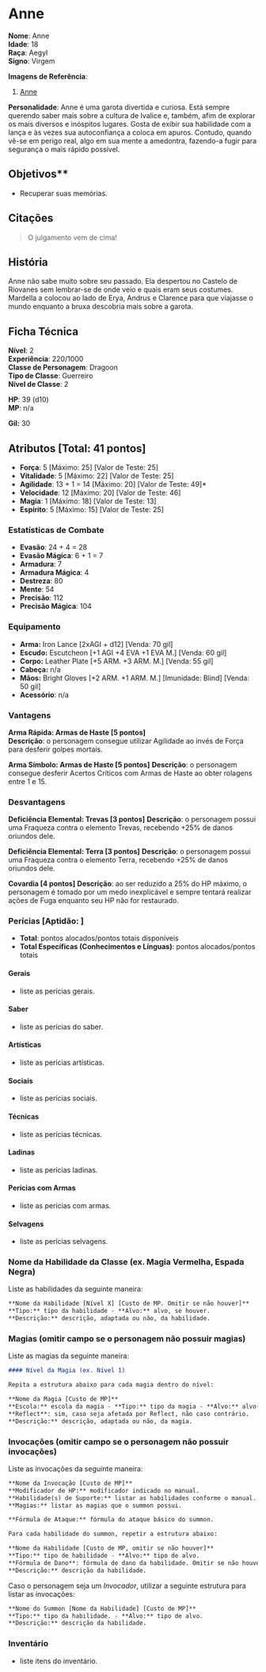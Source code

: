 # Anne

**Nome**: Anne  
**Idade**: 18  
**Raça**: Aegyl  
**Signo**: Virgem  

**Imagens de Referência**:

1. [Anne](http://wallpapers-best.com/uploads/posts/2015-12/17_no_game_no_life.jpg)

**Personalidade**: Anne é uma garota divertida e curiosa. Está sempre querendo saber mais sobre a cultura de Ivalice e, também, afim de explorar os mais diversos e inóspitos lugares. Gosta de exibir sua habilidade com a lança e às vezes sua autoconfiança a coloca em apuros. Contudo, quando vê-se em perigo real, algo em sua mente a amedontra, fazendo-a fugir para segurança o mais rápido possível.

## Objetivos**

* Recuperar suas memórias.

## Citações

> O julgamento vem de cima!

## História

Anne não sabe muito sobre seu passado. Ela despertou no Castelo de Riovanes sem lembrar-se de onde veio e quais eram seus costumes. Mardella a colocou ao lado de Erya, Andrus e Clarence para que viajasse o mundo enquanto a bruxa descobria mais sobre a garota.

## Ficha Técnica

**Nível**: 2  
**Experiência**: 220/1000  
**Classe de Personagem**: Dragoon  
**Tipo de Classe**: Guerreiro  
**Nível de Classe**: 2  

**HP**: 39 (d10)  
**MP**: n/a  

**Gil:** 30

## Atributos [Total: 41 pontos]

* **Força**: 5 [Máximo: 25] [Valor de Teste: 25]  
* **Vitalidade**: 5 [Máximo: 22] [Valor de Teste: 25]  
* **Agilidade**: 13 + 1 = 14 [Máximo: 20] [Valor de Teste: 49]*  
* **Velocidade**: 12 [Máximo: 20] [Valor de Teste: 46]  
* **Magia**: 1 [Máximo: 18] [Valor de Teste: 13]  
* **Espírito**: 5 [Máximo: 15] [Valor de Teste: 25]  

### Estatísticas de Combate

* **Evasão**: 24 + 4 = 28  
* **Evasão Mágica**: 6 + 1 = 7  
* **Armadura**: 7
* **Armadura Mágica**: 4
* **Destreza**: 80
* **Mente**: 54
* **Precisão**: 112
* **Precisão Mágica**: 104

### Equipamento

* **Arma:** Iron Lance [2xAGI + d12] [Venda: 70 gil]
* **Escudo:** Escutcheon [+1 AGI +4 EVA +1 EVA M.] [Venda: 60 gil]
* **Corpo:** Leather Plate [+5 ARM. +3 ARM. M.] [Venda: 55 gil]
* **Cabeça:** n/a
* **Mãos:** Bright Gloves [+2 ARM. +1 ARM. M.] [Imunidade: Blind] [Venda: 50 gil]
* **Acessório**: n/a

### Vantagens

**Arma Rápida: Armas de Haste [5 pontos]**  
**Descrição**: o personagem consegue utilizar Agilidade ao invés de Força para desferir golpes mortais.  

**Arma Símbolo: Armas de Haste [5 pontos]**
**Descrição**: o personagem consegue desferir Acertos Críticos com Armas de Haste ao obter rolagens entre 1 e 15.

### Desvantagens

**Deficiência Elemental: Trevas [3 pontos]**
**Descrição**: o personagem possui uma Fraqueza contra o elemento Trevas, recebendo +25% de danos oriundos dele.

**Deficiência Elemental: Terra [3 pontos]**
**Descrição**: o personagem possui uma Fraqueza contra o elemento Terra, recebendo +25% de danos oriundos dele.

**Covardia [4 pontos]**
**Descrição**: ao ser reduzido a 25% do HP máximo, o personagem é tomado por um medo inexplicável e sempre tentará realizar ações de Fuga enquanto seu HP não for restaurado.

### Perícias [Aptidão: ]

* **Total**: pontos alocados/pontos totais disponíveis  
* **Total Específicas (Conhecimentos e Línguas)**: pontos alocados/pontos totais  

#### Gerais

* liste as perícias gerais.

#### Saber

* liste as perícias do saber.

#### Artísticas

* liste as perícias artísticas.

#### Sociais

* liste as perícias sociais.

#### Técnicas

* liste as perícias técnicas.

#### Ladinas

* liste as perícias ladinas.

#### Perícias com Armas

* liste as perícias com armas.

#### Selvagens

* liste as perícias selvagens.  

### Nome da Habilidade da Classe (ex. Magia Vermelha, Espada Negra)

Liste as habilidades da seguinte maneira:

```markdown
**Nome da Habilidade [Nível X] [Custo de MP. Omitir se não houver]**  
**Tipo:** tipo da habilidade - **Alvo:** alvo, se houver.
**Descrição:** descrição, adaptada ou não, da habilidade.  
```

### Magias (omitir campo se o personagem não possuir magias)

Liste as magias da seguinte maneira:

```md
#### Nível da Magia (ex. Nível 1)

Repita a estrutura abaixo para cada magia dentro do nível:

**Nome da Magia [Custo de MP]**  
**Escola:** escola da magia - **Tipo:** tipo da magia - **Alvo:** alvo(s), se houver.
**Reflect**: sim, caso seja afetada por Reflect, não caso contrário.  
**Descrição:** descrição, adaptada ou não, da magia.  
```

### Invocações (omitir campo se o personagem não possuir invocações)

Liste as invocações da seguinte maneira:

```md
**Nome da Invocação [Custo de MP]**  
**Modificador de HP:** modificador indicado no manual.  
**Habilidade(s) de Suporte:** listar as habilidades conforme o manual.  
**Magias:** listar as magias que o summon possui.

**Fórmula de Ataque:** fórmula do ataque básico do summon.  

Para cada habilidade do summon, repetir a estrutura abaixo:

**Nome da Habilidade [Custo de MP, omitir se não houver]**  
**Tipo:** tipo de habilidade - **Alvo:** tipo de alvo.  
**Fórmula de Dano**: fórmula de dano da habilidade. Omitir se não houver.
**Descrição:** descrição da habilidade.  
```

Caso o personagem seja um *Invocador*, utilizar a seguinte estrutura para listar as invocações:

```md
**Nome do Summon [Nome da Habilidade] [Custo de MP]**  
**Tipo:** tipo da habilidade. - **Alvo:** tipo de alvo.
**Descrição:** descrição da habilidade.
```

### Inventário  

* liste itens do inventário.